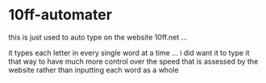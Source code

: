 # 10ff-automater

this is just used to auto type on the website 10ff.net ... 

it types each letter in every single word at a time ... i did want it to type it that way to have much more control over the speed that is 
assessed by the website rather than inputting each word as a whole 
